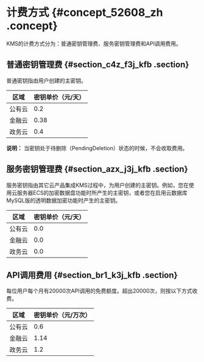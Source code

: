 # 计费方式 {#concept_52608_zh .concept}

KMS的计费方式分为：普通密钥管理费、服务密钥管理费和API调用费用。

## 普通密钥管理费 {#section_c4z_f3j_kfb .section}

普通密钥指由用户创建的主密钥。

|区域|密钥单价（元/天）|
|--|---------|
|公有云|0.2|
|金融云|0.38|
|政务云|0.4|

**说明：** 当密钥处于待删除（PendingDeletion）状态的时候，不会收取费用。

## 服务密钥管理费 {#section_azx_j3j_kfb .section}

服务密钥指由其它云产品集成KMS过程中，为用户创建的主密钥。例如，您在使用云服务器ECS的加密数据盘功能时所产生的主密钥，或者您在启用云数据库MySQL版的透明数据加密功能时产生的主密钥。

|区域|密钥单价（元/天）|
|--|---------|
|公有云|0.0|
|金融云|0.0|
|政务云|0.0|

## API调用费用 {#section_br1_k3j_kfb .section}

每位用户每个月有20000次API调用的免费额度。超出20000次，则按以下方式收费。

|区域|密钥单价（元/万次）|
|--|----------|
|公有云|0.6|
|金融云|1.14|
|政务云|1.2|

